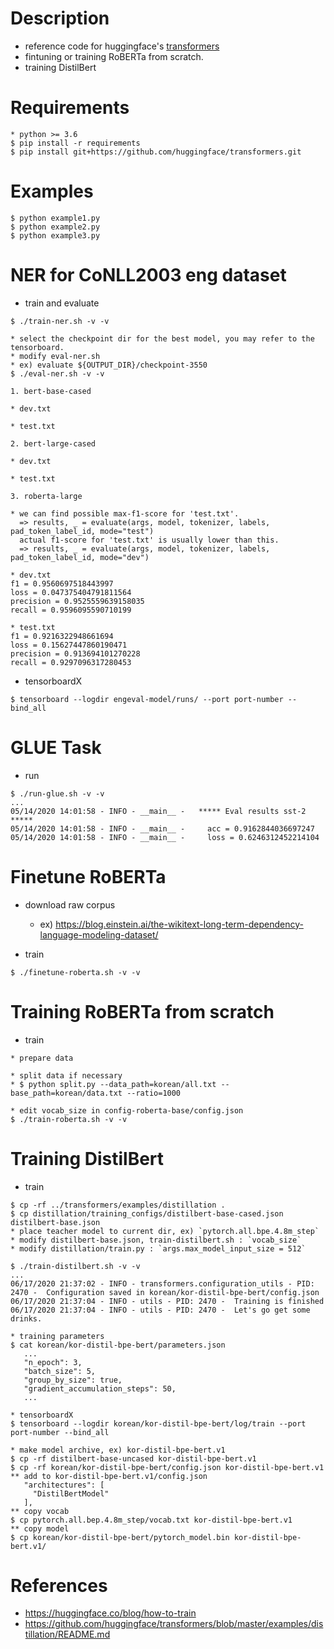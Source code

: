 # Description

- reference code for huggingface's [transformers](https://github.com/huggingface/transformers)
- fintuning or training RoBERTa from scratch.
- training DistilBert


# Requirements

```
* python >= 3.6
$ pip install -r requirements
$ pip install git+https://github.com/huggingface/transformers.git
```



# Examples

```
$ python example1.py
$ python example2.py
$ python example3.py
```



# NER for CoNLL2003 eng dataset

- train and evaluate
```
$ ./train-ner.sh -v -v

* select the checkpoint dir for the best model, you may refer to the tensorboard.
* modify eval-ner.sh
* ex) evaluate ${OUTPUT_DIR}/checkpoint-3550
$ ./eval-ner.sh -v -v

1. bert-base-cased

* dev.txt

* test.txt

2. bert-large-cased

* dev.txt

* test.txt

3. roberta-large

* we can find possible max-f1-score for 'test.txt'.
  => results, _ = evaluate(args, model, tokenizer, labels, pad_token_label_id, mode="test")
  actual f1-score for 'test.txt' is usually lower than this.
  => results, _ = evaluate(args, model, tokenizer, labels, pad_token_label_id, mode="dev")

* dev.txt
f1 = 0.9560697518443997
loss = 0.047375404791811564
precision = 0.9525559639158035
recall = 0.9596095590710199

* test.txt
f1 = 0.9216322948661694
loss = 0.15627447860190471
precision = 0.913694101270228
recall = 0.9297096317280453

```

- tensorboardX
```
$ tensorboard --logdir engeval-model/runs/ --port port-number --bind_all
```



# GLUE Task

- run
```
$ ./run-glue.sh -v -v
...
05/14/2020 14:01:58 - INFO - __main__ -   ***** Eval results sst-2 *****
05/14/2020 14:01:58 - INFO - __main__ -     acc = 0.9162844036697247
05/14/2020 14:01:58 - INFO - __main__ -     loss = 0.6246312452214104
```



# Finetune RoBERTa

- download raw corpus
  - ex) https://blog.einstein.ai/the-wikitext-long-term-dependency-language-modeling-dataset/

- train
```
$ ./finetune-roberta.sh -v -v
```



# Training RoBERTa from scratch

- train
```
* prepare data

* split data if necessary
* $ python split.py --data_path=korean/all.txt --base_path=korean/data.txt --ratio=1000

* edit vocab_size in config-roberta-base/config.json
$ ./train-roberta.sh -v -v

```


# Training DistilBert

- train
```
$ cp -rf ../transformers/examples/distillation .
$ cp distillation/training_configs/distilbert-base-cased.json distilbert-base.json
* place teacher model to current dir, ex) `pytorch.all.bpe.4.8m_step`
* modify distilbert-base.json, train-distilbert.sh : `vocab_size`
* modify distillation/train.py : `args.max_model_input_size = 512`

$ ./train-distilbert.sh -v -v
...
06/17/2020 21:37:02 - INFO - transformers.configuration_utils - PID: 2470 -  Configuration saved in korean/kor-distil-bpe-bert/config.json
06/17/2020 21:37:04 - INFO - utils - PID: 2470 -  Training is finished
06/17/2020 21:37:04 - INFO - utils - PID: 2470 -  Let's go get some drinks.

* training parameters
$ cat korean/kor-distil-bpe-bert/parameters.json
   ...
   "n_epoch": 3,
   "batch_size": 5,
   "group_by_size": true,
   "gradient_accumulation_steps": 50,
   ...

* tensorboardX
$ tensorboard --logdir korean/kor-distil-bpe-bert/log/train --port port-number --bind_all

* make model archive, ex) kor-distil-bpe-bert.v1
$ cp -rf distilbert-base-uncased kor-distil-bpe-bert.v1
$ cp -rf korean/kor-distil-bpe-bert/config.json kor-distil-bpe-bert.v1
** add to kor-distil-bpe-bert.v1/config.json
   "architectures": [
     "DistilBertModel"
   ],
** copy vocab
$ cp pytorch.all.bep.4.8m_step/vocab.txt kor-distil-bpe-bert.v1
** copy model
$ cp korean/kor-distil-bpe-bert/pytorch_model.bin kor-distil-bpe-bert.v1/

```


# References

- https://huggingface.co/blog/how-to-train
- https://github.com/huggingface/transformers/blob/master/examples/distillation/README.md
